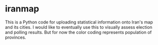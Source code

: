 # iranmap
This is a Python code for uploading statistical information onto Iran's map and its cities. I would like to eventually use this to visually assess election and polling results. But for now the color coding represents population of provinces.
